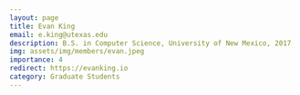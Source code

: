 ```yaml
---
layout: page
title: Evan King
email: e.king@utexas.edu
description: B.S. in Computer Science, University of New Mexico, 2017
img: assets/img/members/evan.jpeg
importance: 4
redirect: https://evanking.io
category: Graduate Students
---
```

